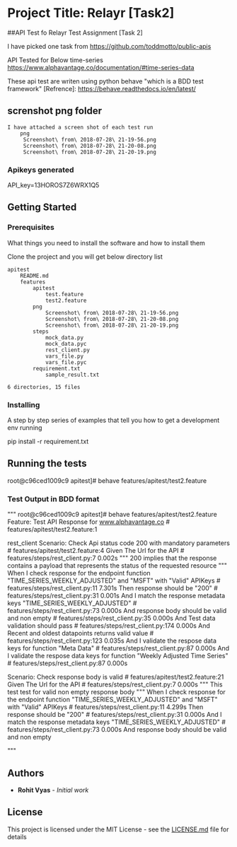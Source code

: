 
#  Project Title: Relayr [Task2]

##API Test fo Relayr Test Assignment [Task 2]

 I have picked one task from https://github.com/toddmotto/public-apis

API Tested for Below time-series
https://www.alphavantage.co/documentation/#time-series-data

These api test are writen using python behave "which is a BDD test framework"
[Refrence]: https://behave.readthedocs.io/en/latest/

## screnshot png folder
	I have attached a screen shot of each test run 
        png
         Screenshot\ from\ 2018-07-28\ 21-19-56.png
         Screenshot\ from\ 2018-07-28\ 21-20-08.png
         Screenshot\ from\ 2018-07-28\ 21-20-19.png


### Apikeys generated
API_key=13HOROS7Z6WRX1Q5

## Getting Started


### Prerequisites

What things you need to install the software and how to install them

Clone the project and you will get below directory list

 	apitest
     	README.md
     	features
     		apitest
     			test.feature
     			test2.feature
     		png
     			Screenshot\ from\ 2018-07-28\ 21-19-56.png
     			Screenshot\ from\ 2018-07-28\ 21-20-08.png
     			Screenshot\ from\ 2018-07-28\ 21-20-19.png
     		steps
    			mock_data.py
    			mock_data.pyc
    			rest_client.py
    			vars_file.py
    			vars_file.pyc
   			requirement.txt
    			sample_result.txt

	6 directories, 15 files


### Installing

A step by step series of examples that tell you how to get a development env running


pip install -r requirement.txt

## Running the tests

root@c96ced1009c9 apitest]# behave features/apitest/test2.feature



### Test Output in BDD format 
"""
root@c96ced1009c9 apitest]# behave features/apitest/test2.feature 
Feature: Test API Response for www.alphavantage.co # features/apitest/test2.feature:1

  rest_client
  Scenario: Check Api status code 200 with mandatory parameters                                                   # features/apitest/test2.feature:4
    Given The Url for the API                                                                                     # features/steps/rest_client.py:7 0.002s
      """
      200 implies that the response contains a payload that represents the status of the requested resource
      """
    When I check response for the endpoint function "TIME_SERIES_WEEKLY_ADJUSTED" and "MSFT" with "Valid" APIKeys # features/steps/rest_client.py:11 7.301s
    Then response should be "200"                                                                                 # features/steps/rest_client.py:31 0.001s
    And I match the response metadata keys "TIME_SERIES_WEEKLY_ADJUSTED"                                          # features/steps/rest_client.py:73 0.000s
    And response body should be valid and non empty                                                               # features/steps/rest_client.py:35 0.000s
    And Test data validation should pass                                                                          # features/steps/rest_client.py:174 0.000s
    And Recent and oldest datapoints returns valid value                                                          # features/steps/rest_client.py:123 0.035s
    And I validate the respose data keys for function "Meta Data"                                                 # features/steps/rest_client.py:87 0.000s
    And I validate the respose data keys for function "Weekly Adjusted Time Series"                               # features/steps/rest_client.py:87 0.000s

  Scenario: Check response body is valid                                                                          # features/apitest/test2.feature:21
    Given The Url for the API                                                                                     # features/steps/rest_client.py:7 0.000s
      """
      This test test for valid non empty response body
      """
    When I check response for the endpoint function "TIME_SERIES_WEEKLY_ADJUSTED" and "MSFT" with "Valid" APIKeys # features/steps/rest_client.py:11 4.299s
    Then response should be "200"                                                                                 # features/steps/rest_client.py:31 0.000s
    And I match the response metadata keys "TIME_SERIES_WEEKLY_ADJUSTED"                                          # features/steps/rest_client.py:73 0.000s
    And response body should be valid and non empty                                

"""
## Authors

* **Rohit Vyas** - *Initial work*


## License

This project is licensed under the MIT License - see the [LICENSE.md](LICENSE.md) file for details

